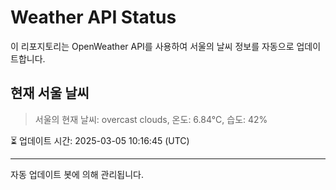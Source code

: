 
# Weather API Status

이 리포지토리는 OpenWeather API를 사용하여 서울의 날씨 정보를 자동으로 업데이트합니다.

## 현재 서울 날씨
> 서울의 현재 날씨: overcast clouds, 온도: 6.84°C, 습도: 42%

⏳ 업데이트 시간: 2025-03-05 10:16:45 (UTC)

---
자동 업데이트 봇에 의해 관리됩니다.
